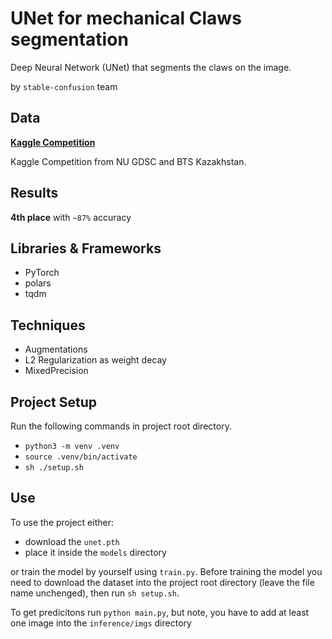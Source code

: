 # UNet for mechanical Claws segmentation

Deep Neural Network (UNet) that segments the claws on the image.

by `stable-confusion` team

## Data

**[Kaggle Competition](https://www.kaggle.com/competitions/gdsc-nu-ml-hackathon-bts-case-competition/overview)**

Kaggle Competition from NU GDSC and BTS Kazakhstan.

## Results

**4th place** with `~87%` accuracy

## Libraries & Frameworks

- PyTorch
- polars
- tqdm

## Techniques

- Augmentations
- L2 Regularization as weight decay
- MixedPrecision

## Project Setup

Run the following commands in project root directory.

- `python3 -m venv .venv`
- `source .venv/bin/activate`
- `sh ./setup.sh`

## Use

To use the project either:

- download the `unet.pth`
- place it inside the `models` directory

or train the model by yourself using `train.py`. Before training the model you need to download the dataset into the project root directory (leave the file name unchenged), then run `sh setup.sh`.

To get predicitons run `python main.py`, but note, you have to add at least one image into the `inference/imgs` directory
